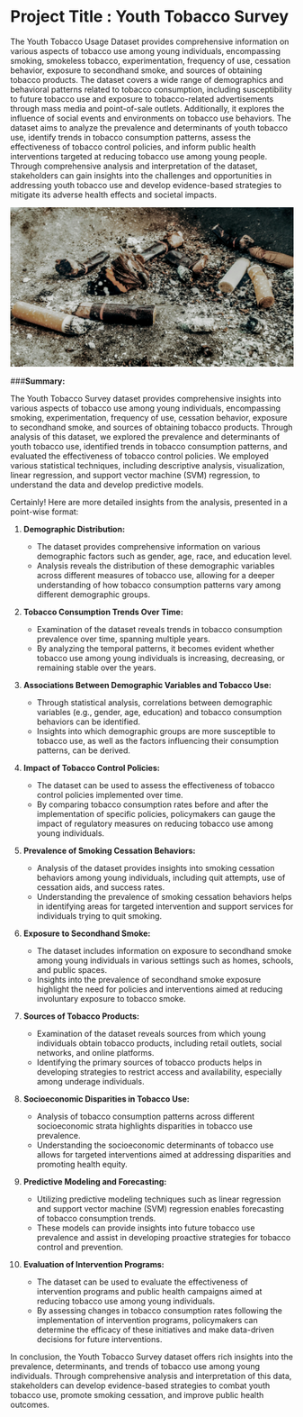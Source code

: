 # **Project Title : Youth Tobacco Survey**

The Youth Tobacco Usage Dataset provides comprehensive information on various aspects of tobacco use among young individuals, encompassing smoking, smokeless tobacco, experimentation, frequency of use, cessation behavior, exposure to secondhand smoke, and sources of obtaining tobacco products. The dataset covers a wide range of demographics and behavioral patterns related to tobacco consumption, including susceptibility to future tobacco use and exposure to tobacco-related advertisements through mass media and point-of-sale outlets. Additionally, it explores the influence of social events and environments on tobacco use behaviors. The dataset aims to analyze the prevalence and determinants of youth tobacco use, identify trends in tobacco consumption patterns, assess the effectiveness of tobacco control policies, and inform public health interventions targeted at reducing tobacco use among young people. Through comprehensive analysis and interpretation of the dataset, stakeholders can gain insights into the challenges and opportunities in addressing youth tobacco use and develop evidence-based strategies to mitigate its adverse health effects and societal impacts.


![Alt text](https://raw.githubusercontent.com/raviatkumar/Youth-Tobacco-Survey/main/image/pexels-sera-1058472.jpg)

###**Summary:**

The Youth Tobacco Survey dataset provides comprehensive insights into various aspects of tobacco use among young individuals, encompassing smoking, experimentation, frequency of use, cessation behavior, exposure to secondhand smoke, and sources of obtaining tobacco products. Through analysis of this dataset, we explored the prevalence and determinants of youth tobacco use, identified trends in tobacco consumption patterns, and evaluated the effectiveness of tobacco control policies. We employed various statistical techniques, including descriptive analysis, visualization, linear regression, and support vector machine (SVM) regression, to understand the data and develop predictive models.

Certainly! Here are more detailed insights from the analysis, presented in a point-wise format:

1. **Demographic Distribution:**
   - The dataset provides comprehensive information on various demographic factors such as gender, age, race, and education level.
   - Analysis reveals the distribution of these demographic variables across different measures of tobacco use, allowing for a deeper understanding of how tobacco consumption patterns vary among different demographic groups.

2. **Tobacco Consumption Trends Over Time:**
   - Examination of the dataset reveals trends in tobacco consumption prevalence over time, spanning multiple years.
   - By analyzing the temporal patterns, it becomes evident whether tobacco use among young individuals is increasing, decreasing, or remaining stable over the years.

3. **Associations Between Demographic Variables and Tobacco Use:**
   - Through statistical analysis, correlations between demographic variables (e.g., gender, age, education) and tobacco consumption behaviors can be identified.
   - Insights into which demographic groups are more susceptible to tobacco use, as well as the factors influencing their consumption patterns, can be derived.

4. **Impact of Tobacco Control Policies:**
   - The dataset can be used to assess the effectiveness of tobacco control policies implemented over time.
   - By comparing tobacco consumption rates before and after the implementation of specific policies, policymakers can gauge the impact of regulatory measures on reducing tobacco use among young individuals.

5. **Prevalence of Smoking Cessation Behaviors:**
   - Analysis of the dataset provides insights into smoking cessation behaviors among young individuals, including quit attempts, use of cessation aids, and success rates.
   - Understanding the prevalence of smoking cessation behaviors helps in identifying areas for targeted intervention and support services for individuals trying to quit smoking.

6. **Exposure to Secondhand Smoke:**
   - The dataset includes information on exposure to secondhand smoke among young individuals in various settings such as homes, schools, and public spaces.
   - Insights into the prevalence of secondhand smoke exposure highlight the need for policies and interventions aimed at reducing involuntary exposure to tobacco smoke.

7. **Sources of Tobacco Products:**
   - Examination of the dataset reveals sources from which young individuals obtain tobacco products, including retail outlets, social networks, and online platforms.
   - Identifying the primary sources of tobacco products helps in developing strategies to restrict access and availability, especially among underage individuals.

8. **Socioeconomic Disparities in Tobacco Use:**
   - Analysis of tobacco consumption patterns across different socioeconomic strata highlights disparities in tobacco use prevalence.
   - Understanding the socioeconomic determinants of tobacco use allows for targeted interventions aimed at addressing disparities and promoting health equity.

9. **Predictive Modeling and Forecasting:**
   - Utilizing predictive modeling techniques such as linear regression and support vector machine (SVM) regression enables forecasting of tobacco consumption trends.
   - These models can provide insights into future tobacco use prevalence and assist in developing proactive strategies for tobacco control and prevention.

10. **Evaluation of Intervention Programs:**
    - The dataset can be used to evaluate the effectiveness of intervention programs and public health campaigns aimed at reducing tobacco use among young individuals.
    - By assessing changes in tobacco consumption rates following the implementation of intervention programs, policymakers can determine the efficacy of these initiatives and make data-driven decisions for future interventions.

In conclusion, the Youth Tobacco Survey dataset offers rich insights into the prevalence, determinants, and trends of tobacco use among young individuals. Through comprehensive analysis and interpretation of this data, stakeholders can develop evidence-based strategies to combat youth tobacco use, promote smoking cessation, and improve public health outcomes.
